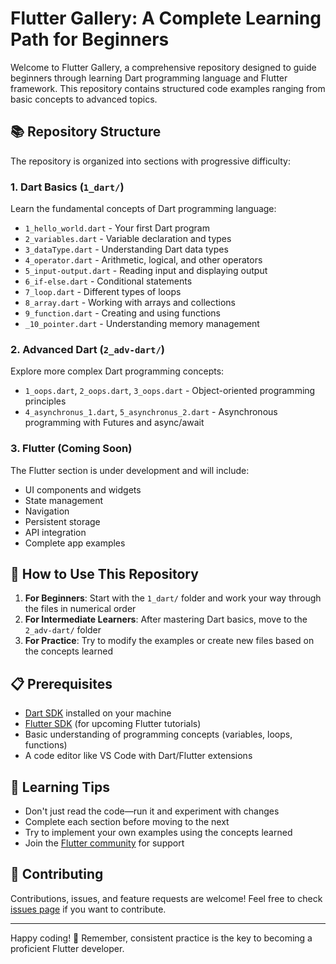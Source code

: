 # Flutter Gallery: A Complete Learning Path for Beginners

Welcome to Flutter Gallery, a comprehensive repository designed to guide beginners through learning Dart programming language and Flutter framework. This repository contains structured code examples ranging from basic concepts to advanced topics.

## 📚 Repository Structure

The repository is organized into sections with progressive difficulty:

### 1. Dart Basics (`1_dart/`)
Learn the fundamental concepts of Dart programming language:

- `1_hello_world.dart` - Your first Dart program
- `2_variables.dart` - Variable declaration and types
- `3_dataType.dart` - Understanding Dart data types
- `4_operator.dart` - Arithmetic, logical, and other operators
- `5_input-output.dart` - Reading input and displaying output
- `6_if-else.dart` - Conditional statements
- `7_loop.dart` - Different types of loops
- `8_array.dart` - Working with arrays and collections
- `9_function.dart` - Creating and using functions
- `_10_pointer.dart` - Understanding memory management

### 2. Advanced Dart (`2_adv-dart/`)
Explore more complex Dart programming concepts:

- `1_oops.dart`, `2_oops.dart`, `3_oops.dart` - Object-oriented programming principles
- `4_asynchronus_1.dart`, `5_asynchronus_2.dart` - Asynchronous programming with Futures and async/await

### 3. Flutter (Coming Soon)
The Flutter section is under development and will include:
- UI components and widgets
- State management
- Navigation
- Persistent storage
- API integration
- Complete app examples

## 🚀 How to Use This Repository

1. **For Beginners**: Start with the `1_dart/` folder and work your way through the files in numerical order
2. **For Intermediate Learners**: After mastering Dart basics, move to the `2_adv-dart/` folder
3. **For Practice**: Try to modify the examples or create new files based on the concepts learned

## 📋 Prerequisites

- [Dart SDK](https://dart.dev/get-dart) installed on your machine
- [Flutter SDK](https://flutter.dev/docs/get-started/install) (for upcoming Flutter tutorials)
- Basic understanding of programming concepts (variables, loops, functions)
- A code editor like VS Code with Dart/Flutter extensions

## 🧠 Learning Tips

- Don't just read the code—run it and experiment with changes
- Complete each section before moving to the next
- Try to implement your own examples using the concepts learned
- Join the [Flutter community](https://flutter.dev/community) for support

## 🤝 Contributing

Contributions, issues, and feature requests are welcome! Feel free to check [issues page](#) if you want to contribute.



---

Happy coding! 🎯 Remember, consistent practice is the key to becoming a proficient Flutter developer.